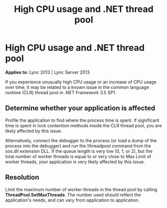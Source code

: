 ﻿---
title: High CPU usage and .NET thread pool
TOCTitle: High CPU usage and .NET thread pool
ms:assetid: 69540919-1351-4568-912e-ab535a93d9b1
ms:mtpsurl: https://msdn.microsoft.com/en-us/library/Dn466094(v=office.15)
ms:contentKeyID: 57103190
ms.date: 07/25/2014
mtps_version: v=office.15
---

# High CPU usage and .NET thread pool


**Applies to:** Lync 2013 | Lync Server 2013

If you experience unusually high CPU usage or an increase of CPU usage over time, it may be related to a known issue in the common language runtime (CLR) thread pool in .NET Framework 3.5 SP1.

## Determine whether your application is affected

Profile the application to find where the process time is spent. If significant time is spent in lock contention methods inside the CLR thread pool, you are likely affected by this issue.

Alternatively, connect the debugger to the process (or load a dump of the process into the debugger) and run the \!threadpool command from the sos.dll extension DLL. If the queue length is very low (0, 1, or 2), but the total number of worker threads is equal to or very close to Max Limit of worker threads, your application is very likely affected by this issue.

## Resolution

Limit the maximum number of worker threads in the thread pool by calling **ThreadPool**.**SetMaxThreads**. The number used should reflect the application's needs, and can vary from application to application.

